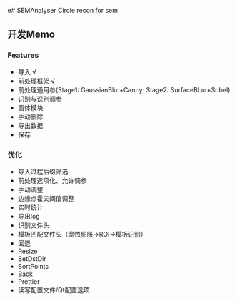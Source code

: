 e# SEMAnalyser
Circle recon for sem
## 开发Memo
### Features
- 导入 √
- 前处理框架 √
- 前处理通用参(Stage1: GaussianBlur+Canny; Stage2: SurfaceBLur+Sobel)
- 识别与识别调参
- 窗体模块
- 手动删除
- 导出数据
- 保存
### 优化
- 导入过程后缀筛选
- 前处理选项化、允许调参
- 手动调整
- 边缘点霍夫阈值调整
- 实时统计
- 导出log
- 识别文件头
- 模板匹配文件头（腐蚀膨胀->ROI->模板识别）
- 回退
- Resize
- SetDstDir
- SortPoints
- Back
- Prettier
- 读写配置文件/Qt配置选项
